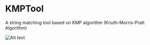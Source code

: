 # KMPTool
A string matching tool based on KMP algorithm (Knuth-Morris-Pratt Algorithm)

![Alt text](lhCheung1991/KMPTool/code_example.png?raw=true "Optional Title")
